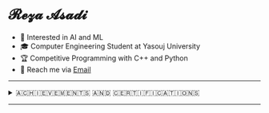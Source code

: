 # 𝓡𝓮𝔃𝓪 𝓐𝓼𝓪𝓭𝓲 

<div> 
        <ul>
            <li>👀 Interested in AI and ML</li>
            <li>🎓 Computer Engineering Student at Yasouj University</li>
            <li>🏆 Competitive Programming with C++ and Python</li>
            <li>📧 Reach me via <a href="mailto:RezaAsadiProgrammer@gmail.com" target="_blank">Email</a></li>
        </ul>
</div>
<hr></hr>
        <details>
  <summary>​🇦​​🇨​​🇭​​🇮​​🇪​​🇻​​🇪​​🇲​​🇪​​🇳​​🇹​​🇸​ ​🇦​​🇳​​🇩​ ​🇨​​🇪​​🇷​​🇹​​🇮​​🇫​​🇮​​🇨​​🇦​​🇹​​🇮​​🇴​​🇳​​🇸​</summary>
<details>
    <summary>​🇦​​🇱​​🇬​​🇴​​🇷​​🇮​​🇹​​🇭​​🇲​​🇸​</summary>
    <table style="width:100%; border-collapse:collapse; margin-top:10px;">
        <tr>
            <td style="text-align:center; padding:10px; vertical-align:top;">
                <figure style="margin:0;">
                    <a href="https://icpc.sharif.edu/2024/scoreboard/" target="_blank">
                        <img src="https://github.com/user-attachments/assets/67434fa2-ed05-4540-a9d5-ebb1caa5d975"
                             alt="ICPC 2024 Result" width="500"/>
                    </a>
                    <figcaption style="margin-top:8px; font-size:14px;">
                        <a href="https://icpc.sharif.edu/2024/scoreboard/" target="_blank"
                           style="color:#58a6ff; text-decoration:none;">
                            ICPC 2024 – Tehran Site, Rank 35
                        </a>
                    </figcaption>
                </figure>
            </td>
            <td style="text-align:center; padding:10px; vertical-align:top;">
                <figure style="margin:0;">
                    <a href="https://quera.org/certificate/Flz0oEbP/" target="_blank">
                        <img src="https://github.com/user-attachments/assets/6fc0ae7c-a9ee-46de-bac2-54bc4e0680b0"
                             alt="Data Structures Design" width="500"/>
                    </a>
                    <figcaption style="margin-top:8px; font-size:14px;">
                        <a href="https://quera.org/certificate/Flz0oEbP/" target="_blank"
                           style="color:#58a6ff; text-decoration:none;">
                            Data Structures Design – PERFECT Grade
                        </a>
                    </figcaption>
                </figure>
            </td>
        </tr>
    </table>
</details>
<details>
    <summary>​🇩​​🇦​​🇹​​🇦​ ​🇸​​🇨​​🇮​​🇪​​🇳​​🇨​​🇪​​</summary>
    <table style="width:100%; border-collapse:collapse; margin-top:10px;">
        <tr>
                     <td style="text-align:center; padding:10px; vertical-align:top;">
                <figure style="margin:0;">
                    <a href="https://quera.org/certificate/QMcPIyhT/" target="_blank">
                        <img src="https://github.com/user-attachments/assets/0a541ce6-1092-44a0-a04e-ed5631ddb200"
                             alt="Data Analysis with Python" width="500"/>
                    </a>
                    <figcaption style="margin-top:8px; font-size:14px;">
                        <a href="https://quera.org/certificate/QMcPIyhT/" target="_blank"
                           style="color:#58a6ff; text-decoration:none;">
                            Data Analysis with Python – VERY GOOD Grade
                        </a>
                    </figcaption>
                </figure>
            </td> 
            <td style="text-align:center; padding:10px; vertical-align:top;">
                <figure style="margin:0;">
                    <a href="https://www.kaggle.com/learn/certification/rezagooner/data-visualization" target="_blank">
                        <img 
                          src="https://github.com/user-attachments/assets/050857aa-5afa-4ed3-8438-b31daebf1554" 
                          alt="Data Visualization" 
                          width="500" 
                          height="308" 
                          style="max-width:100%; height:auto;"
                        />
                    </a>
                    <figcaption style="margin-top:8px; font-size:14px;">
                        <a 
                          href="https://www.kaggle.com/learn/certification/rezagooner/data-visualization" 
                          target="_blank"
                          style="color:#58a6ff; text-decoration:none;"
                        >
                            Data Visualization
                        </a>
                    </figcaption>
                </figure>
            </td>
                <td style="text-align:center; padding:10px; vertical-align:top;">
                <figure style="margin:0;">
                    <a href="https://www.kaggle.com/learn/certification/rezagooner/pandas" target="_blank">
                        <img src="https://github.com/user-attachments/assets/23311a3a-faaa-4a86-b438-f18f1be44a08"
                             alt="Pandas" width="500"/>
                    </a>
                    <figcaption style="margin-top:8px; font-size:14px;">
                        <a href="https://www.kaggle.com/learn/certification/rezagooner/pandas" target="_blank"
                           style="color:#58a6ff; text-decoration:none;">
                            Pandas
                        </a>
                    </figcaption>
                </figure>
            </td> 
        </tr>
            <tr>
                        <td style="text-align:center; padding:10px; vertical-align:top;">
                <figure style="margin:0;">
                    <a href="https://www.kaggle.com/learn/certification/rezagooner/feature-engineering" target="_blank">
                        <img src="https://github.com/user-attachments/assets/10a29ab7-8658-47a2-982d-d22ca2e13a05"
                             alt="Feature Engineering" width="500"/>
                    </a>
                    <figcaption style="margin-top:8px; font-size:14px;">
                        <a href="https://www.kaggle.com/learn/certification/rezagooner/feature-engineering" target="_blank"
                           style="color:#58a6ff; text-decoration:none;">
                            Feature Engineering
                        </a>
                    </figcaption>
                </figure>
            </td> 
                    <td style="text-align:center; padding:10px; vertical-align:top;">
                <figure style="margin:0;">
                    <a href="https://www.kaggle.com/learn/certification/rezagooner/data-cleaning" target="_blank">
                        <img src="https://github.com/user-attachments/assets/94576e8e-e702-4752-8d3b-a2f7c2de64f8"
                             alt="Data Cleaning" width="500"/>
                    </a>
                    <figcaption style="margin-top:8px; font-size:14px;">
                        <a href="https://www.kaggle.com/learn/certification/rezagooner/data-cleaning" target="_blank"
                           style="color:#58a6ff; text-decoration:none;">
                            Data Cleaning
                        </a>
                    </figcaption>
                </figure>
            </td> 
                    <td style="text-align:center; padding:10px; vertical-align:top;">
                <figure style="margin:0;">
                    <a href="https://www.kaggle.com/learn/certification/rezagooner/time-series" target="_blank">
                        <img src="https://github.com/user-attachments/assets/a76ea930-6a05-4f70-8cdb-97f9be29460d"
                             alt="Time Series" width="500"/>
                    </a>
                    <figcaption style="margin-top:8px; font-size:14px;">
                        <a href=https://www.kaggle.com/learn/certification/rezagooner/time-series" target="_blank"
                           style="color:#58a6ff; text-decoration:none;">
                            Time Series
                        </a>
                    </figcaption>
                </figure>
            </td> 
            </tr>
    </table>
</details>

<details>
    <summary>​🇦​​🇮 ​🇦​​🇳​​🇩​ 🇲​​🇦​​🇨​​🇭​​🇮​​🇳​​🇪​ ​🇱​​🇪​​🇦​​🇷​​🇳​​🇮​​🇳​​🇬​</summary>
    <table style="width:100%; border-collapse:collapse; margin-top:10px;">
        <tr>
            </td>
                 <td style="text-align:center; padding:10px; vertical-align:top;">
                <figure style="margin:0;">
                    <a href="https://faradars.org/verify/D064A73E" target="_blank">
                        <img src="https://github.com/RezaGooner/RezaGooner/blob/8157df54f78a7e7ac3b861ad732f8b9b6adcd2d0/certificate_d064a73e_en.jpg"
                             alt="Generative AI" width="500"/>
                    </a>
                    <figcaption style="margin-top:8px; font-size:14px;">
                        <a href="https://faradars.org/verify/D064A73E" target="_blank"
                           style="color:#58a6ff; text-decoration:none;">
                            Generative AI
                        </a>
                    </figcaption>
                </figure>
            </td>
            <td style="text-align:center; padding:10px; vertical-align:top;">
                <figure style="margin:0;">
                    <a href="https://faradars.org/verify/0CC3B50C" target="_blank">
                        <img src="https://github.com/RezaGooner/RezaGooner/blob/d3c36031a2fc50bc414e2b79298241a56978eee6/certificate_0cc3b50c_en.jpg"
                             alt="Mastering Machine Learning" width="500"/>
                    </a>
                    <figcaption style="margin-top:8px; font-size:14px;">
                        <a href="https://faradars.org/verify/0CC3B50C" target="_blank"
                           style="color:#58a6ff; text-decoration:none;">
                            Mastering Machine Learning
                        </a>
                    </figcaption>
                </figure>
            </td>
            <td style="text-align:center; padding:10px; vertical-align:top;">
                <figure style="margin:0;">
                    <a href="https://faradars.org/verify/9039C997" target="_blank">
                        <img src="https://github.com/RezaGooner/RezaGooner/blob/main/certificate-1.png"
                             alt="Python Libraries for ML & DL" width="500"/>
                    </a>
                    <figcaption style="margin-top:8px; font-size:14px;">
                        <a href="https://faradars.org/verify/9039C997" target="_blank"
                           style="color:#58a6ff; text-decoration:none;">
                            Python Libraries for ML & DL
                        </a>
                    </figcaption>
                </figure>
            </td>
        </tr>
        <tr>
            <td style="text-align:center; padding:10px; vertical-align:top;">
                <figure style="margin:0;">
                    <a href="https://maktabkhooneh.org/certificates/mk-d3grru/" target="_blank">
                        <img src="https://github.com/user-attachments/assets/ac44b0c9-abfa-4f01-941d-4cac8cb78ad4"
                             alt="Machine Learning" width="500"/>
                    </a>
                    <figcaption style="margin-top:8px; font-size:14px;">
                        <a href="https://maktabkhooneh.org/certificates/mk-d3grru/" target="_blank"
                           style="color:#58a6ff; text-decoration:none;">
                            Machine Learning
                        </a>
                    </figcaption>
                </figure>
            </td>
            <td style="text-align:center; padding:10px; vertical-align:top;">
                <figure style="margin:0;">
                    <a href="https://www.kaggle.com/learn/certification/rezagooner/intro-to-machine-learning" target="_blank">
                        <img src="https://github.com/user-attachments/assets/b9f8c0f6-6a10-47b6-a048-ac3a3260d2dc"
                             alt="Intro to Machine Learning" width="500"/>
                    </a>
                    <figcaption style="margin-top:8px; font-size:14px;">
                        <a href="https://www.kaggle.com/learn/certification/rezagooner/intro-to-machine-learning" target="_blank"
                           style="color:#58a6ff; text-decoration:none;">
                            Intro to Machine Learning
                        </a>
                    </figcaption>
                </figure>
            </td>
                <td style="text-align:center; padding:10px; vertical-align:top;">
                <figure style="margin:0;">
                    <a href="https://www.kaggle.com/learn/certification/rezagooner/intermediate-machine-learning" target="_blank">
                        <img src="https://github.com/user-attachments/assets/f21ee139-c3df-455b-99b0-be3599d2c2aa"
                             alt="Intermediate Machine Learning" width="500"/>
                    </a>
                    <figcaption style="margin-top:8px; font-size:14px;">
                        <a href="https://www.kaggle.com/learn/certification/rezagooner/intermediate-machine-learning" target="_blank"
                           style="color:#58a6ff; text-decoration:none;">
                            Intermediate Machine Learning
                        </a>
                    </figcaption>
                </figure>
            </td>
        </tr>
            <tr>
                    <td style="text-align:center; padding:10px; vertical-align:top;">
                <figure style="margin:0;">
                    <a href="https://www.kaggle.com/learn/certification/rezagooner/machine-learning-explainability" target="_blank">
                        <img src="https://github.com/user-attachments/assets/761eda2d-b81a-4868-b5da-a035b753da2a"
                             alt="Machine Learning Explainability" width="500"/>
                    </a>
                    <figcaption style="margin-top:8px; font-size:14px;">
                        <a href="https://www.kaggle.com/learn/certification/rezagooner/machine-learning-explainability" target="_blank"
                           style="color:#58a6ff; text-decoration:none;">
                            Machine Learning Explainability
                        </a>
                    </figcaption>
                </figure>
            </td>
            </tr>
    </table>
</details>

<details>
    <summary>​🇳​​🇱​​🇵​ ​​🇦​​🇳​​🇩​​ ​🇱​​🇱​​🇲​</summary>
    <table style="width:100%; border-collapse:collapse; margin-top:10px;">
        <tr>
            <td style="text-align:center; padding:10px; vertical-align:top;">
                <figure style="margin:0;">
                    <a href="https://quera.org/certificate/4Ptal4Nw/" target="_blank">
                        <img src="https://github.com/user-attachments/assets/d473f7e6-5b43-4cee-b090-4dafdf16ca12"
                             alt="Natural Language Processing" width="500"/>
                    </a>
                    <figcaption style="margin-top:8px; font-size:14px;">
                        <a href="https://quera.org/certificate/4Ptal4Nw/" target="_blank"
                           style="color:#58a6ff; text-decoration:none;">
                            Natural Language Processing – PERFECT Grade
                        </a>
                    </figcaption>
                </figure>
            </td>
            <td style="text-align:center; padding:10px; vertical-align:top;">
                <figure style="margin:0;">
                    <a href="https://quera.org/certificate/99DoHWjF/" target="_blank">
                        <img src="https://github.com/user-attachments/assets/1a1b18c1-8abf-422c-83e9-2ef26445d2ee"
                             alt="Large Language Models" width="500"/>
                    </a>
                    <figcaption style="margin-top:8px; font-size:14px;">
                        <a href="https://quera.org/certificate/99DoHWjF/" target="_blank"
                           style="color:#58a6ff; text-decoration:none;">
                            Large Language Models – PERFECT Grade
                        </a>
                    </figcaption>
                </figure>
            </td>
        </tr>
    </table>
</details>

<details>
    <summary>​🇩​​🇪​​🇪​​🇵​ ​🇱​​🇪​​🇦​​🇷​​🇳​​🇮​​🇳​​🇬​</summary>
    <table style="width:100%; border-collapse:collapse; margin-top:10px;">
        <tr>
            <td style="text-align:center; padding:10px; vertical-align:top;">
                <figure style="margin:0;">
                    <a href="https://quera.org/certificate/A08MbVsz/" target="_blank">
                        <img src="https://github.com/user-attachments/assets/c0fbf1f3-8504-4d08-9e88-a2db179ff957"
                             alt="Deep Learning" width="500"/>
                    </a>
                    <figcaption style="margin-top:8px; font-size:14px;">
                        <a href="https://quera.org/certificate/A08MbVsz/" target="_blank"
                           style="color:#58a6ff; text-decoration:none;">
                            Deep Learning – VERY GOOD Grade
                        </a>
                    </figcaption>
                </figure>
            </td>
            <td style="text-align:center; padding:10px; vertical-align:top;">
                <figure style="margin:0;">
                    <a href="https://faradars.org/verify/575E6411" target="_blank">
                        <img src="https://github.com/RezaGooner/RezaGooner/blob/273d8b5a2a5d9b9fefff1b9aa467d281a063f6c5/certificate_575e6411_en.jpg"
                             alt="Deep Learning Fundamentals" width="500"/>
                    </a>
                    <figcaption style="margin-top:8px; font-size:14px;">
                        <a href="https://faradars.org/verify/575E6411" target="_blank"
                           style="color:#58a6ff; text-decoration:none;">
                            Deep Learning Fundamentals
                        </a>
                    </figcaption>
                </figure>
            </td>
            <td style="text-align:center; padding:10px; vertical-align:top;">
                <figure style="margin:0;">
                    <a href="https://www.kaggle.com/learn/certification/rezagooner/intro-to-deep-learning" target="_blank">
                        <img src="https://github.com/user-attachments/assets/9d8a6964-61c6-42ec-9e77-217c63f070e9"
                             alt="Intro to Deep Learning" width="500"/>
                    </a>
                    <figcaption style="margin-top:8px; font-size:14px;">
                        <a href="https://www.kaggle.com/learn/certification/rezagooner/intro-to-deep-learning" target="_blank"
                           style="color:#58a6ff; text-decoration:none;">
                            Intro to Deep Learning
                        </a>
                    </figcaption>
                </figure>
            </td>
        </tr>
    </table>
</details>

<details>
    <summary>​🇨​​🇴​​🇲​​🇵​​🇺​​🇹​​🇪​​🇷​ ​🇻​​🇮​​🇸​​🇮​​🇴​​🇳​</summary>
    <table style="width:100%; border-collapse:collapse; margin-top:10px;">
        <tr>
            <td style="text-align:center; padding:10px; vertical-align:top;">
                <figure style="margin:0;">
                    <a href="https://quera.org/certificate/7yi1CcBA/" target="_blank">
                        <img src="https://github.com/user-attachments/assets/2eb0246f-b9b9-4aa9-8a61-9effc2862e8b"
                             alt="Professional Image Processing - VERY GOOD Grade" width="500"/>
                    </a>
                    <figcaption style="margin-top:8px; font-size:14px;">
                        <a href="https://quera.org/certificate/7yi1CcBA/" target="_blank"
                           style="color:#58a6ff; text-decoration:none;">
                            Professional Image Processing - VERY GOOD Grade
                        </a>
                    </figcaption>
                </figure>
            </td>
            <td style="text-align:center; padding:10px; vertical-align:top;">
                <figure style="margin:0;">
                    <a href="https://faradars.org/verify/4F4757FD" target="_blank">
                        <img src="https://github.com/RezaGooner/RezaGooner/blob/557cf96d26dc5c40c9acce80f91e285e6a615f35/certificate_4f4757fd_en.jpg"
                             alt="Object Detection" width="500"/>
                    </a>
                    <figcaption style="margin-top:8px; font-size:14px;">
                        <a href="https://faradars.org/verify/4F4757FD" target="_blank"
                           style="color:#58a6ff; text-decoration:none;">
                            Object Detection
                        </a>
                    </figcaption>
                </figure>
            </td>
            <td style="text-align:center; padding:10px; vertical-align:top;">
                <figure style="margin:0;">
                    <a href="https://faradars.org/verify/86EE37B1" target="_blank">
                        <img src="https://github.com/RezaGooner/RezaGooner/blob/9da4ef03d49981ab58782f10cb77a3b3def736b7/certificate_86ee37b1_en.jpg"
                             alt="Computer Vision" width="500"/>
                    </a>
                    <figcaption style="margin-top:8px; font-size:14px;">
                        <a href="https://faradars.org/verify/86EE37B1" target="_blank"
                           style="color:#58a6ff; text-decoration:none;">
                            Computer Vision
                        </a>
                    </figcaption>
                </figure>
            </td>
        </tr>
        <tr>
            <td style="text-align:center; padding:10px; vertical-align:top;">
                <figure style="margin:0;">
                    <a href="https://maktabkhooneh.org/certificates/mk-3ap6cm/" target="_blank">
                        <img src="https://github.com/user-attachments/assets/9e4e97b3-a2b6-4a8f-98e7-3f5c2e394c49"
                             alt="Machine Vision and Image Processing with OpenCV" width="500"/>
                    </a>
                    <figcaption style="margin-top:8px; font-size:14px;">
                        <a href="https://maktabkhooneh.org/certificates/mk-3ap6cm/" target="_blank"
                           style="color:#58a6ff; text-decoration:none;">
                            Machine Vision and Image Processing with OpenCV
                        </a>
                    </figcaption>
                </figure>
            </td>
            <td style="text-align:center; padding:10px; vertical-align:top;">
                <figure style="margin:0;">
                    <a href="https://maktabkhooneh.org/certificates/MK-GLYD87" target="_blank">
                        <img src="https://github.com/user-attachments/assets/7fec2bc8-c561-4c92-b964-fc771c65a82f"
                             alt="Deep Learning for Object Detection and Recognition" width="500"/>
                    </a>
                    <figcaption style="margin-top:8px; font-size:14px;">
                        <a href="https://maktabkhooneh.org/certificates/MK-GLYD87" target="_blank"
                           style="color:#58a6ff; text-decoration:none;">
                            Deep Learning for Object Detection and Recognition
                        </a>
                    </figcaption>
                </figure>
            </td>
            <td style="text-align:center; padding:10px; vertical-align:top;">
                <figure style="margin:0;">
                    <a href="https://www.kaggle.com/learn/certification/rezagooner/computer-vision" target="_blank">
                        <img src="https://github.com/user-attachments/assets/1a42b880-9098-4614-aa3e-e4e90612cf51"
                             alt="Computer Vision" width="500"/>
                    </a>
                    <figcaption style="margin-top:8px; font-size:14px;">
                        <a href="https://www.kaggle.com/learn/certification/rezagooner/computer-vision" target="_blank"
                           style="color:#58a6ff; text-decoration:none;">
                            Computer Vision
                        </a>
                    </figcaption>
                </figure>
            </td>
        </tr>
    </table>
</details>

<details>
    <summary>​🇷​​🇪​​🇮​​🇳​​🇫​​🇴​​🇷​​🇨​​🇪​​🇲​​🇪​​🇳​​🇹​ ​🇱​​🇪​​🇦​​🇷​​🇳​​🇮​​🇳​​🇬​</summary>
    <table style="width:100%; border-collapse:collapse; margin-top:10px;">
        <tr>
            <td style="text-align:center; padding:10px; vertical-align:top;">
                <figure style="margin:0;">
                    <a href="https://faradars.org/verify/FEAA454F" target="_blank">
                        <img src="https://github.com/user-attachments/assets/a14e6d94-9468-444f-ad24-ee50b47ff2c8"
                             alt="Advanced Techniques for Reinforcment Learning" width="500"/>
                    </a>
                    <figcaption style="margin-top:8px; font-size:14px;">
                        <a href="https://faradars.org/verify/FEAA454F" target="_blank"
                           style="color:#58a6ff; text-decoration:none;">
                            Advanced Techniques for Reinforcment Learning
                        </a>
                    </figcaption>
                </figure>
            </td>
            <td style="text-align:center; padding:10px; vertical-align:top;">
                <figure style="margin:0;">
                    <a href="https://faradars.org/verify/2F9E19DC" target="_blank">
                        <img src="https://github.com/user-attachments/assets/66a9816e-6062-4108-b086-a3dfb04de378"
                             alt="Deep Reinforcmen Learning with DQN" width="500"/>
                    </a>
                    <figcaption style="margin-top:8px; font-size:14px;">
                        <a href="https://faradars.org/verify/2F9E19DC" target="_blank"
                           style="color:#58a6ff; text-decoration:none;">
                            Deep Reinforcmen Learning with DQN
                        </a>
                    </figcaption>
                </figure>
            </td>
            <td style="text-align:center; padding:10px; vertical-align:top;">
                <figure style="margin:0;">
                    <a href="https://www.kaggle.com/learn/certification/rezagooner/intro-to-game-ai-and-reinforcement-learning" target="_blank">
                        <img src="https://github.com/user-attachments/assets/8652ff9b-5fed-40ac-a074-c4d1230a77b8"
                             alt="Intro to Game AI and Reinforcement Learning" width="500"/>
                    </a>
                    <figcaption style="margin-top:8px; font-size:14px;">
                        <a href="https://www.kaggle.com/learn/certification/rezagooner/intro-to-game-ai-and-reinforcement-learning" target="_blank"
                           style="color:#58a6ff; text-decoration:none;">
                            Intro to Game AI and Reinforcement Learning
                        </a>
                    </figcaption>
                </figure>
            </td>
        </tr>
    </table>
</details>


<details>
    <summary>​🇬​​🇮​​🇹​</summary>
    <table style="width:100%; border-collapse:collapse; margin-top:10px;">
        <tr>
            <td style="text-align:center; padding:10px; vertical-align:top;">
                <figure style="margin:0;">
                    <a href="https://faradars.org/verify/7886CBA3" target="_blank">
                        <img src="https://github.com/RezaGooner/RezaGooner/blob/5537f6890b8ec9af8896306e35743d595f61cf82/certificate_7886cba3_en.jpg"
                             alt="Mastering Git, GitHub and GitLab" width="500"/>
                    </a>
                    <figcaption style="margin-top:8px; font-size:14px;">
                        <a href="https://faradars.org/verify/7886CBA3" target="_blank"
                           style="color:#58a6ff; text-decoration:none;">
                            Mastering Git, GitHub and GitLab
                        </a>
                    </figcaption>
                </figure>
            </td>
        </tr>
    </table>
</details>
</details>
<hr></hr>
<!-- ​🇵​​🇦​​🇵​​🇪​​🇷​​🇸​ ​🇦​​🇳​​🇩​ ​🇦​​🇷​​🇹​​🇮​​🇨​​🇱​​🇪​​🇸​-->
